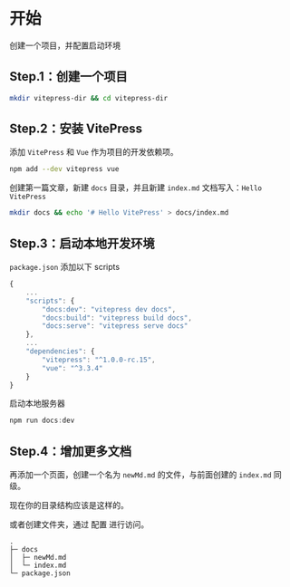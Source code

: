 # 开始

创建一个项目，并配置启动环境

## Step.1：创建一个项目

``` bash
mkdir vitepress-dir && cd vitepress-dir
```

## Step.2：安装 VitePress

添加 `VitePress` 和 `Vue` 作为项目的开发依赖项。

``` bash
npm add --dev vitepress vue
```

创建第一篇文章，新建 `docs` 目录，并且新建 `index.md` 文档写入：`Hello VitePress`

``` bash
mkdir docs && echo '# Hello VitePress' > docs/index.md
```

## Step.3：启动本地开发环境

`package.json` 添加以下 scripts

``` js {3-7}
{
    ...
    "scripts": {
        "docs:dev": "vitepress dev docs",
        "docs:build": "vitepress build docs",
        "docs:serve": "vitepress serve docs"
    },
    ...      
    "dependencies": {
        "vitepress": "^1.0.0-rc.15",
        "vue": "^3.3.4"
    }
}
```
启动本地服务器

``` js
npm run docs:dev
```

## Step.4：增加更多文档

再添加一个页面，创建一个名为 `newMd.md` 的文件，与前面创建的 `index.md` 同级。

现在你的目录结构应该是这样的。

或者创建文件夹，通过 配置 进行访问。

``` 
.
├─ docs
│  ├─ newMd.md
│  └─ index.md
└─ package.json

```